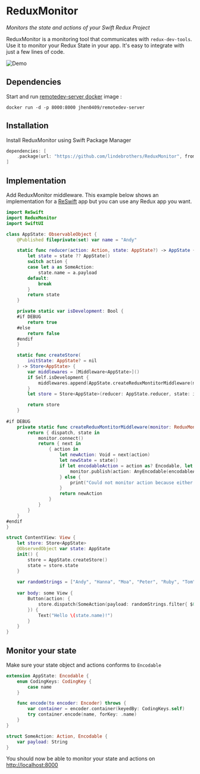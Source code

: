 # ReduxMonitor
*Monitors the state and actions of your Swift Redux Project*

ReduxMonitor is a monitoring tool that communicates with `redux-dev-tools`.  Use it to monitor your Redux State in your app. It's easy to integrate with just a few lines of code.

![Demo](https://github.com/lindebrothers/ReduxMonitor/blob/main/Example/ReduxMonitorDemo.gif)

## Dependencies
Start and run [remotedev-server docker](https://github.com/jhen0409/docker-remotedev-server) image :
```
docker run -d -p 8000:8000 jhen0409/remotedev-server
```

## Installation
Install ReduxMonitor using Swift Package Manager
```Swift
dependencies: [
    .package(url: "https://github.com/lindebrothers/ReduxMonitor", from: "1.0.0"),
]
```
## Implementation
Add ReduxMonitor middleware. This example below shows an implementation for a [ReSwift](https://github.com/ReSwift/ReSwift) app but you can use any Redux app you want.
``` Swift
import ReSwift
import ReduxMonitor
import SwiftUI

class AppState: ObservableObject {
    @Published fileprivate(set) var name = "Andy"

    static func reducer(action: Action, state: AppState?) -> AppState {
        let state = state ?? AppState()
        switch action {
        case let a as SomeAction:
            state.name = a.payload
        default:
            break
        }
        return state
    }

    private static var isDevelopment: Bool {
    #if DEBUG
        return true
    #else
        return false
    #endif
    }

    static func createStore(
        initState: AppState? = nil
    ) -> Store<AppState> {
        var middlewares = [Middleware<AppState>]()
        if Self.isDevelopment {
            middlewares.append(AppState.createReduxMontitorMiddleware(monitor: ReduxMonitor()))
        }
        let store = Store<AppState>(reducer: AppState.reducer, state: initState, middleware: middlewares)

        return store
    }
    
#if DEBUG
    private static func createReduxMontitorMiddleware(monitor: ReduxMonitorProvider) -> Middleware<Any> {
        return { dispatch, state in
            monitor.connect()
            return { next in
                { action in
                    let newAction: Void = next(action)
                    let newState = state()
                    if let encodableAction = action as? Encodable, let encodableState = newState as? Encodable {
                        monitor.publish(action: AnyEncodable(encodableAction), state: AnyEncodable(encodableState))
                    } else {
                        print("Could not monitor action because either state or action does not conform to encodable", action)
                    }
                    return newAction
                }
            }
        }
    }
#endif
}

struct ContentView: View {
    let store: Store<AppState>
    @ObservedObject var state: AppState
    init() {
        store = AppState.createStore()
        state = store.state
    }
    
    var randomStrings = ["Andy", "Hanna", "Moa", "Peter", "Ruby", "Tom", "Marcus", "Simon", "Jenny", "Mary", "Zlatan"]
    
    var body: some View {
        Button(action: {
            store.dispatch(SomeAction(payload: randomStrings.filter{ $0 != state.name }.randomElement()!))
        }) {
            Text("Hello \(state.name)!")
        }
    }
}

```
## Monitor your state
Make sure your state object and actions conforms to `Encodable`

``` Swift
extension AppState: Encodable {
    enum CodingKeys: CodingKey {
        case name
    }

    func encode(to encoder: Encoder) throws {
        var container = encoder.container(keyedBy: CodingKeys.self)
        try container.encode(name, forKey: .name)
    }
}

struct SomeAction: Action, Encodable {
    var payload: String
}
```
You should now be able to monitor your state and actions on [http://localhost:8000](http://localhost:8000)
